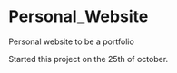 # Personal_Website

Personal website to be a portfolio

Started this project on the 25th of october.

